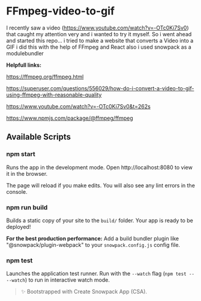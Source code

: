 # FFmpeg-video-to-gif
I recently saw a video (https://www.youtube.com/watch?v=-OTc0Ki7Sv0) that caught my attention very and i wanted to try it myself.
So i went ahead and started this repo... i tried to make a website that converts a Video into a GIF i did this with the help of
FFmpeg and React also i used snowpack as a modulebundler

**Helpfull links:**

https://ffmpeg.org/ffmpeg.html 

https://superuser.com/questions/556029/how-do-i-convert-a-video-to-gif-using-ffmpeg-with-reasonable-quality

https://www.youtube.com/watch?v=-OTc0Ki7Sv0&t=262s

https://www.npmjs.com/package/@ffmpeg/ffmpeg

## Available Scripts

### npm start

Runs the app in the development mode.
Open http://localhost:8080 to view it in the browser.

The page will reload if you make edits.
You will also see any lint errors in the console.

### npm run build

Builds a static copy of your site to the `build/` folder.
Your app is ready to be deployed!

**For the best production performance:** Add a build bundler plugin like "@snowpack/plugin-webpack" to your `snowpack.config.js` config file.

### npm test

Launches the application test runner.
Run with the `--watch` flag (`npm test -- --watch`) to run in interactive watch mode.

> ✨ Bootstrapped with Create Snowpack App (CSA).
